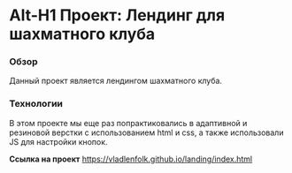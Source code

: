 # Alt-H1 Проект: Лендинг для шахматного клуба

### Обзор
Данный проект является лендингом шахматного клуба.

### Технологии
В этом проекте мы еще раз попрактиковались в адаптивной и резиновой верстки с использованием html и css, а также использовали JS для настройки кнопок.

**Ссылка на проект**
https://vladlenfolk.github.io/landing/index.html